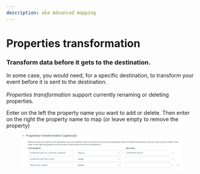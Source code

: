 ```yaml
---
description: aka Advanced mapping
---
```


# Properties transformation

### Transform data before it gets to the destination.

In some case, you would need, for a specific destination, to transform your event before it is sent to the destination.\
\
_Properties transformation_ support currently renaming or deleting properties.

Enter on the left the property name you want to add or delete. Then enter on the right the property name to map (or leave empty to remove the property)

<figure><img src="../../.gitbook/assets/image (24).png" alt=""><figcaption></figcaption></figure>
